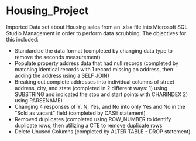 # Housing_Project
Imported Data set about Housing sales from an .xlsx file into Microsoft SQL Studio Management in order to perform data scrubbing. The objectives for this included:
  - Standardize the data format (completed by changing data type to remove the seconds measurement)
  - Populate property address data that had null records (completed by matching identical records with 1 record missing an address, then adding the address using a SELF      JOIN)
  - Breaking out complete addresses into individual columns of street address, city, and state (completed in 2 different ways: 1) using SUBSTRING and indicated the stop      and start points with CHARINDEX 2) using PARSENAME)
  - Changing 4 responses of Y, N, Yes, and No into only Yes and No in the "Sold as vacant" field (completed by CASE statement)
  - Removed duplicates (completed using ROW_NUMBER to identify duplicate rows, then utilizing a CTE to remove duplicate rows
  - Delete Unused Columns (completed by ALTER TABLE - DROP statement)
